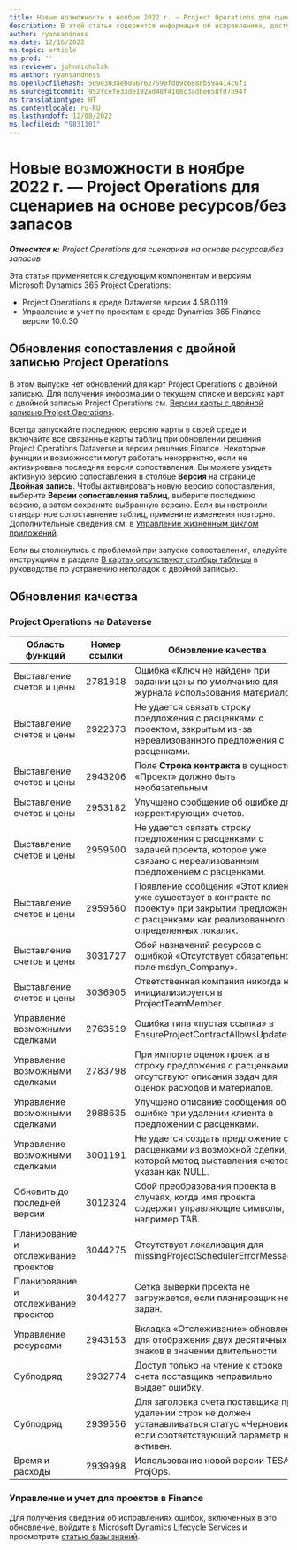```yaml
---
title: Новые возможности в ноябре 2022 г. — Project Operations для сценариев на основе ресурсов/без запасов
description: В этой статье содержится информация об исправлениях, доступных в выпуске Microsoft Dynamics 365 Project Operations для сценариев на основе ресурсов/без запасов за ноябрь 2022 года.
author: ryansandness
ms.date: 12/16/2022
ms.topic: article
ms.prod: ''
ms.reviewer: johnmichalak
ms.author: ryansandness
ms.openlocfilehash: 509e303aeb0567627590fd89c6888b59a414c6f1
ms.sourcegitcommit: 952fcefe33de192ad48f4108c3adbe658fd7b94f
ms.translationtype: HT
ms.contentlocale: ru-RU
ms.lasthandoff: 12/08/2022
ms.locfileid: "9831101"
---
```

# <a name="whats-new-november-2022---project-operations-for-resourcenon-stocked-based-scenarios"></a>Новые возможности в ноябре 2022 г. — Project Operations для сценариев на основе ресурсов/без запасов

_**Относится к:** Project Operations для сценариев на основе ресурсов/без запасов_

Эта статья применяется к следующим компонентам и версиям Microsoft Dynamics 365 Project Operations:

- Project Operations в среде Dataverse версии 4.58.0.119
- Управление и учет по проектам в среде Dynamics 365 Finance версии 10.0.30

## <a name="project-operations-dual-write-maps-updates"></a>Обновления сопоставления с двойной записью Project Operations

В этом выпуске нет обновлений для карт Project Operations с двойной записью. Для получения информации о текущем списке и версиях карт с двойной записью Project Operations см. [Версии карты с двойной записью Project Operations](../environment/resource-dual-write-maps.md).

Всегда запускайте последнюю версию карты в своей среде и включайте все связанные карты таблиц при обновлении решения Project Operations Dataverse и версии решения Finance. Некоторые функции и возможности могут работать некорректно, если не активирована последняя версия сопоставления. Вы можете увидеть активную версию сопоставления в столбце **Версия** на странице **Двойная запись**. Чтобы активировать новую версию сопоставления, выберите **Версии сопоставления таблиц**, выберите последнюю версию, а затем сохраните выбранную версию. Если вы настроили стандартное сопоставление таблиц, примените изменения повторно. Дополнительные сведения см. в [Управление жизненным циклом приложений](/dynamics365/fin-ops-core/dev-itpro/data-entities/dual-write/app-lifecycle-management).

Если вы столкнулись с проблемой при запуске сопоставления, следуйте инструкциям в разделе [В картах отсутствуют столбцы таблицы](/dynamics365/fin-ops-core/dev-itpro/data-entities/dual-write/dual-write-troubleshooting-finops-upgrades#missing-table-columns-issue-on-maps) в руководстве по устранению неполадок с двойной записью.

## <a name="quality-updates"></a>Обновления качества

### <a name="project-operations-on-dataverse"></a>Project Operations на Dataverse

| Область функций | Номер ссылки | Обновление качества |
| --- | --- | --- |
| Выставление счетов и цены | 2781818 | Ошибка «Ключ не найден» при задании цены по умолчанию для журнала использования материалов. |
| Выставление счетов и цены | 2922373 | Не удается связать строку предложения с расценками с проектом, закрытым из-за нереализованного предложения с расценками. |
| Выставление счетов и цены | 2943206 | Поле **Строка контракта** в сущности «Проект» должно быть необязательным. |
| Выставление счетов и цены | 2953182 | Улучшено сообщение об ошибке для корректирующих счетов.|
| Выставление счетов и цены | 2959500 | Не удается связать строку предложения с расценками с задачей проекта, которое уже связано с нереализованным предложением с расценками.|
| Выставление счетов и цены | 2959560 | Появление сообщения «Этот клиент уже существует в контракте по проекту» при закрытии предложения с расценками как реализованного в определенных локалях. |
| Выставление счетов и цены | 3031727 | Сбой назначений ресурсов с ошибкой «Отсутствует обязательное поле msdyn_Company». |
| Выставление счетов и цены | 3036905 | Ответственная компания никогда не инициализируется в ProjectTeamMember. |
| Управление возможными сделками | 2763519 | Ошибка типа «пустая ссылка» в EnsureProjectContractAllowsUpdates. |
| Управление возможными сделками | 2783798 | При импорте оценок проекта в строку предложения с расценками отсутствуют описания задач для оценок расходов и материалов.|
| Управление возможными сделками | 2988635 | Улучшено описание сообщения об ошибке при удалении клиента в предложении с расценками. |
| Управление возможными сделками | 3001191 | Не удается создать предложение с расценками из возможной сделки, в которой метод выставления счетов указан как NULL. |
| Обновить до последней версии | 3012324 | Сбой преобразования проекта в случаях, когда имя проекта содержит управляющие символы, например TAB. || Планирование и отслеживание проектов | 2790384 | Слишком малое время ожидания для ожидающих OperationSet. |
| Планирование и отслеживание проектов | 3044275 | Отсутствует локализация для missingProjectSchedulerErrorMessage. |
| Планирование и отслеживание проектов | 3044277 | Сетка выверки проекта не загружается, если планировщик не задан.|
| Управление ресурсами | 2943153 | Вкладка «Отслеживание» обновлена для отображения двух десятичных знаков в значении длительности.|
| Субподряд | 2932774 | Доступ только на чтение к строке счета поставщика неправильно выдает ошибку. |
| Субподряд | 2939556 | Для заголовка счета поставщика при удалении строк не должен устанавливаться статус «Черновик», если соответствующий параметр не активен. |
| Время и расходы | 2939998 | Использование новой версии TESA в ProjOps. |


### <a name="project-management-and-accounting-in-finance"></a>Управление и учет для проектов в Finance

Для получения сведений об исправлениях ошибок, включенных в это обновление, войдите в Microsoft Dynamics Lifecycle Services и просмотрите [статью базы знаний](https://fix.lcs.dynamics.com/Issue/Details?bugId=745468).
